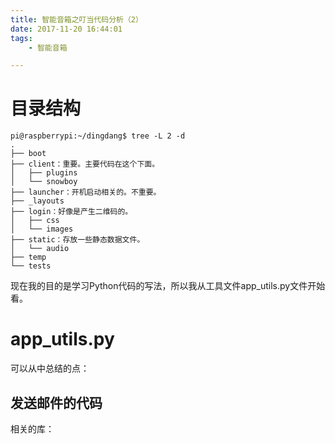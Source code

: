 ```yaml
---
title: 智能音箱之叮当代码分析（2）
date: 2017-11-20 16:44:01
tags:
	- 智能音箱

---
```




# 目录结构

```
pi@raspberrypi:~/dingdang$ tree -L 2 -d
.
├── boot
├── client：重要。主要代码在这个下面。
│   ├── plugins
│   └── snowboy
├── launcher：开机启动相关的。不重要。
├── _layouts
├── login：好像是产生二维码的。
│   ├── css
│   └── images
├── static：存放一些静态数据文件。
│   └── audio
├── temp
└── tests
```

现在我的目的是学习Python代码的写法，所以我从工具文件app_utils.py文件开始看。

# app_utils.py

可以从中总结的点：

## 发送邮件的代码

相关的库：

```

```

